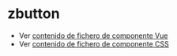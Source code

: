 # zbutton

 - Ver [contenido de fichero de componente Vue](./zbutton.vue)
 - Ver [contenido de fichero de componente CSS](./zbutton.css)
